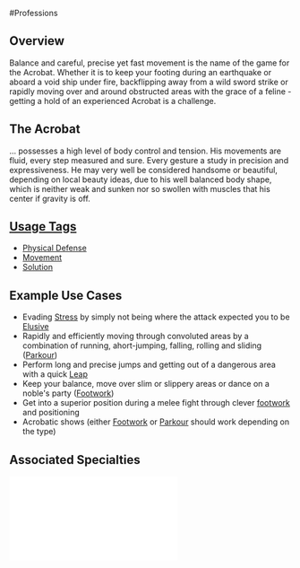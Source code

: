 #Professions 
## Overview
Balance and careful, precise yet fast movement is the name of the game for the Acrobat. Whether it is to keep your footing during an earthquake or aboard a void ship under fire, backflipping away from a wild sword strike or rapidly moving over and around obstructed areas with the grace of a feline - getting a hold of an experienced Acrobat is a challenge.

## The Acrobat
... possesses a high level of body control and tension. His movements are fluid, every step measured and sure. Every gesture a study in precision and expressiveness. He may very well be considered handsome or beautiful, depending on local beauty ideas, due to his well balanced body shape, which is neither weak and sunken nor so swollen with muscles that his center if gravity is off.

## [Usage Tags](/SkillSystem/Usage%20Tag.md)
- [Physical Defense](</CoreSystem/Tags/Physical Defense.md>)
- [Movement](</CoreSystem/Tags/Movement.md>)
- [Solution](</CoreSystem/Tags/Solution.md>)

## Example Use Cases
- Evading [Stress](/Combat/Stress.md) by simply not being where the attack expected you to be [Elusive](/SkillSystem/Specialties/Elusive.md)
- Rapidly and efficiently moving through convoluted areas by a combination of running, ahort-jumping, falling, rolling and sliding ([Parkour](/SkillSystem/Specialties/Parkour.md))
- Perform long and precise jumps and getting out of a dangerous area with a quick [Leap](/SkillSystem/Specialties/Leap.md)
- Keep your balance, move over slim or slippery areas or dance on a noble's party ([Footwork](/SkillSystem/Specialties/Footwork.md))
- Get into a superior position during a melee fight through clever [footwork](//SkillSystem/Specialties/Footwork.md) and positioning
- Acrobatic shows (either [Footwork](/SkillSystem/Specialties/Footwork.md) or [Parkour](/SkillSystem/Specialties/Parkour.md) should work depending on the type)
## Associated Specialties
![](</SkillSystem/Specialties/Acrobat Specialties.md>)